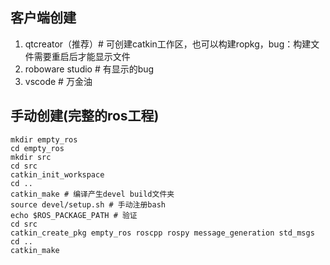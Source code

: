 ## 客户端创建
1. qtcreator（推荐）# 可创建catkin工作区，也可以构建ropkg，bug：构建文件需要重启后才能显示文件
2. roboware studio # 有显示的bug
3. vscode # 万金油

## 手动创建(完整的ros工程)
```
mkdir empty_ros
cd empty_ros
mkdir src
cd src
catkin_init_workspace
cd ..
catkin_make # 编译产生devel build文件夹
source devel/setup.sh # 手动注册bash
echo $ROS_PACKAGE_PATH # 验证
cd src
catkin_create_pkg empty_ros roscpp rospy message_generation std_msgs
cd .. 
catkin_make
```
